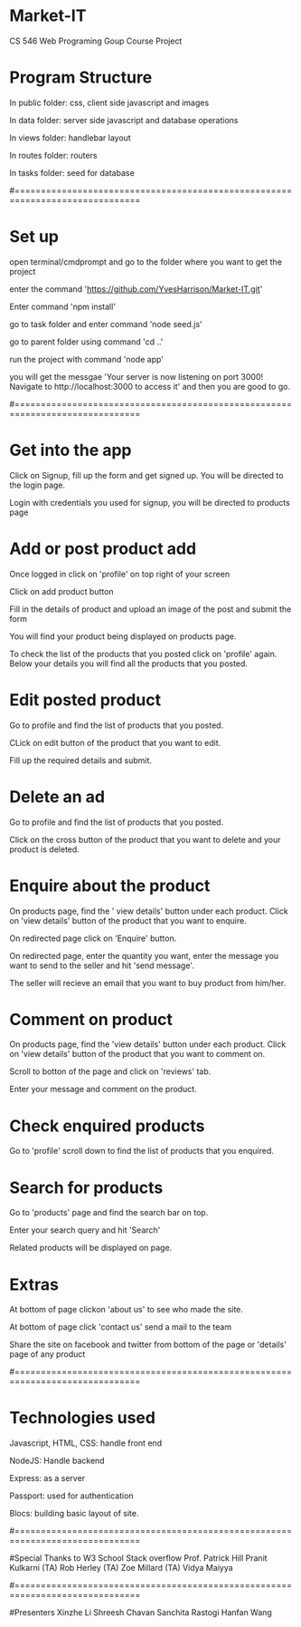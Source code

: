 # Market-IT
CS 546 Web Programing Goup Course Project

# Program Structure

In public folder: css, client side javascript and images

In data folder: server side javascript and database operations

In views folder: handlebar layout

In routes folder: routers 

In tasks folder: seed for database 

#==============================================================================

# Set up 
open terminal/cmdprompt and go to the folder where you want to get the project

enter the command 'https://github.com/YvesHarrison/Market-IT.git'

Enter command 'npm install'

go to task folder and enter command 'node seed.js'

go to parent folder using command 'cd ..'

run the project with command 'node app'

you will get the messgae 'Your server is now listening on port 3000! Navigate to http://localhost:3000 to access it' and then you are good to go.

#==============================================================================

# Get into the app
Click on Signup, fill up the form and get signed up. You will be directed to the login page.

Login with credentials you used for signup, you will be directed to products page

# Add or post product add
Once logged in click on 'profile' on top right of your screen 

Click on add product button

Fill in the details of product and upload an image of the post and submit the form

You will find your product being displayed on products page.

To check the list of the products that you posted click on 'profile' again. Below your details you will find all the products that you posted.

# Edit posted product
Go to profile and find the list of products that you posted.

CLick on edit button of the product that you want to edit.

Fill up the required details and submit.

# Delete an ad
Go to profile and find the list of products that you posted.

Click on the cross button of the product that you want to delete and your product is deleted.

# Enquire about the product
On products page, find the ' view details' button under each product. Click on 'view details' button of the product that you want to enquire.

On redirected page click on 'Enquire' button.

On redirected page, enter the quantity you want, enter the message you want to send to the seller and hit 'send message'.

The seller will recieve an email that you want to buy product from him/her.

# Comment on product
On products page, find the 'view details' button under each product. Click on 'view details' button of the product that you want to comment on.

Scroll to botton of the page and click on 'reviews' tab.

Enter your message and comment on the product.

# Check enquired products
Go to 'profile' scroll down to find the list of products that you enquired.

# Search for products
Go to 'products' page and find the search bar on top.

Enter your search query and hit 'Search'

Related products will be displayed on page.


# Extras
At bottom of page clickon 'about us' to see who made the site.

At bottom of page click 'contact us' send a mail to the team

Share the site on facebook and twitter from bottom of the page or 'details' page of any product

#==============================================================================

# Technologies used
Javascript, HTML, CSS: handle front end

NodeJS: Handle backend

Express: as a server

Passport: used for authentication

Blocs: building basic layout of site.

#==============================================================================

#Special Thanks to
W3 School
Stack overflow
Prof. Patrick Hill
Pranit Kulkarni (TA)
Rob Herley (TA)
Zoe Millard (TA)
Vidya Maiyya

#==============================================================================

#Presenters
Xinzhe Li
Shreesh Chavan
Sanchita Rastogi
Hanfan Wang
